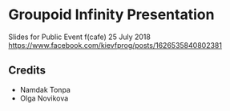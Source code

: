 # Groupoid Infinity Presentation

Slides for Public Event f(cafe) 25 July 2018 
https://www.facebook.com/kievfprog/posts/1626535840802381

Credits
-------

* Namdak Tonpa
* Olga Novikova


